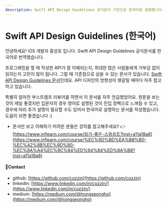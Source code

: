 ```yaml
---
description: Swift API Design Guidelines 공식문서 기반으로 한국어로 설명합니다
---
```


# Swift API Design Guidelines (한국어)

안녕하세요! iOS 개발자 홍성호 입니다. Swift API Design Guidelines 공식문서를 한국어로 번역했습니다.

프로그래밍을 할 때 작성한 API가 잘 이해되는지, 최대한 많은 사람들에게 거부감 없이 읽히는지 고민이 많이 됩니다. 그럴 때 기준점으로 삼을 수 있는 문서가 있습니다. [Swift API Design Guidelines 문서](https://swift.org/documentation/api-design-guidelines/)인데요. API 디자인의 방향성이 헷갈릴 때마다 자주 참고하고 있습니다.

특별히 얼마전 부스트캠프 리뷰어를 하면서 이 문서를 자주 언급했었어요. 원문을 보는 것이 제일 좋겠지만 입문자의 경우 영어로 설명된 것이 진입 장벽으로 느껴질 수 있고, 경우에 따라 추가 설명이 필요할 수도 있어서 한국어로 설명하는 문서를 작성했습니다. 도움이 되면 좋겠습니다 :)

* 문서만 보고 이해하기 어려운 분들은 강의를 참고해주세요!! 👉 [https://www.inflearn.com/course/읽기-좋은-스위프트?inst=a11a18a8](https://www.inflearn.com/course/%EC%9D%BD%EA%B8%B0-%EC%A2%8B%EC%9D%80-%EC%8A%A4%EC%9C%84%ED%94%84%ED%8A%B8?inst=a11a18a8)

#### 🙋Contact

* github: [https://github.com/cozzin](https://github.com/cozzin)
* linkedIn: [https://www.linkedin.com/in/cozzin/](https://www.linkedin.com/in/cozzin/)
* medium: [https://medium.com/@hongseongho](https://medium.com/@hongseongho)
